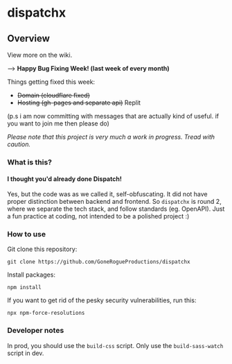 
# dispatchx

## Overview

View more on the wiki.

--> **Happy Bug Fixing Week! (last week of every month)**

Things getting fixed this week:

* ~~Domain (cloudflare fixed)~~
* ~~Hosting (gh-pages and separate api)~~ Replit

(p.s i am now committing with messages that are actually kind of useful. if you want to join me then please do)

*Please note that this project is very much a work in progress. Tread with caution.*

### What is this?

#### I thought you'd already done Dispatch!

Yes, but the code was as we called it, self-obfuscating. It did not have proper distinction between backend and frontend. So `dispatchx` is round 2, where we separate the tech stack, and follow standards (eg. OpenAPI). Just a fun practice at coding, not intended to be a polished project :)

### How to use

Git clone this repository:

```shell
git clone https://github.com/GoneRogueProductions/dispatchx
```

Install packages:

```shell
npm install
```

If you want to get rid of the pesky security vulnerabilities, run this:

```shell
npx npm-force-resolutions
```

### Developer notes

In prod, you should use the `build-css` script. Only use the `build-sass-watch` script in dev.
